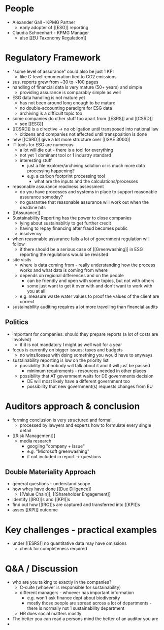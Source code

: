 # People
- Alexander Gall - KPMG Partner
	- early adopter of [[ESG]] reporting
- Claudia Schoenhart - KPMG Manager
	- also [[EU Taxonomy Regulation]]

# Regulatory Framework
- "some level of assurance" could also be just 1 KPI
	- like C-level renumeration tied to CO2 emissions
- sus. reports grew from ~30 to ~100 pages
- handling of financial data is very mature (50+ years) and simple
	- providing assurance is comparably simple as well
- ESG data handling is not mature yet
	- has not been around long enough to be mature
	- no double-accounting paradigm for ESG data
	- archiving is a difficult topic too
- some companies do other stuff too apart from [[ESRS]] and [[CSRD]]
	- see [[ESG]]
- [[CSRD]] is a directive -> no obligation until transposed into national law
	- citizens and companies not affected until transposition is done
- new [[CSRD]] give a lot more structure over [[ISAE 3000]]
- IT tools for ESG are numerous
	- a lot will die out - there is a tool for everything
	- not yet 1 dominant tool or 1 industry standard
	- interesting stuff
		- just a file explorer/archiving solution or is much more data processing happening?
		- e.g. a carbon footprint processing tool
			- what are the inputs and the calculations/processes
- reasonable assurance readiness assessment
	- do you have processes and systems in place to support reasonable assurance someday?
	- no guarantee that reasonable assurance will work out when the deadline hits
- [[Assurance]]
- Sustainability Reporting has the power to close companies
	- lying about sustainabiltiy to get further credit
	- having to repay financing after fraud becomes public
	- insolvency
- when reasonable assurance fails a lot of government regulation will follow
	- if there should be a serious case of [[Greenwashing]] in ESG reporting the regulations would be revisited
- site visits
	- where is data coming from - really understanding how the process works and what data is coming from where
	- depends on regional differences and on the people
		- can be friendly and open with some topics, but not with others
		- some just want to get it over with and don't want to work with you at all
	- e.g. measure waste water values to proof the values of the client are correct
- sustainability auditing requires a lot more travelling than financial audits

## Politics
- important for companies: should they prepare reports (a lot of costs are involved)
	- if it is not mandatory I might as well wait for a year
- focus is currently on bigger issues: taxes and budgets
	- no wins/losses with doing something you would have to anyways
- sustainability reporting is low on the priority list
	- possibility that nobody will talk about it and it will just be passed
		- minimum requirements - resources needed in other places
	- possibility that AT government waits for DE governments decision
		- DE will most likely have a different government too
		- possibility that new government(s) requests changes from EU

# Auditors approach & conclusion
- forming conclusion is very structured and formal
	- processed by lawyers and experts how to formulate every single detail
- [[Risk Management]]
	- media research
		- googling "company + issue"
		- e.g. "Microsoft greenwashing"
		- if not included in report -> questions

## Double Materiality Approach
- general questions - understand scope
- how whey have done [[Due Diligence]]
	- [[Value Chain]], [[Shareholder Engagement]]
- identify [[IRO]]s and [[KPI]]s
- find out how [[IRO]]s are captured and transferred into [[KPI]]s
- asses [[KPI]] outcome

# Key challenges - practical examples
- under [[ESRS]] no quantitative data may have omissions
	- check for completeness required

# Q&A / Discussion
- who are you talking to exactly in the companies?
	- C-suite (whoever is responsible for sustainability)
	- different managers - whoever has important information
		- e.g. won't ask finance dept about biodiversity
		- mostly those people are spread across a lot of departments - there is normally not 1 sustainability department
	- HR does social matters mostly
- The better you can read a persons mind the better of an auditor you are
- 



